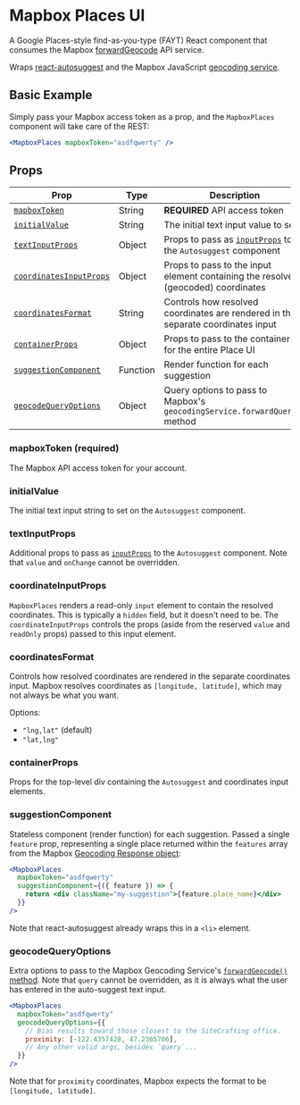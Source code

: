 # Mapbox Places UI

A Google Places-style find-as-you-type (FAYT) React component that consumes the Mapbox [forwardGeocode](https://github.com/mapbox/mapbox-sdk-js/blob/main/docs/services.md#forwardgeocode) API service.

Wraps [react-autosuggest](http://react-autosuggest.js.org/) and the Mapbox JavaScript [geocoding service](https://github.com/mapbox/mapbox-sdk-js/blob/main/docs/services.md#geocoding).

## Basic Example

Simply pass your Mapbox access token as a prop, and the `MapboxPlaces` component will take care of the REST:

```jsx
<MapboxPlaces mapboxToken="asdfqwerty" />
```

## Props

| Prop                                           | Type     | Description                                                  |
| ---------------------------------------------- | -------- | ------------------------------------------------------------ |
| [`mapboxToken`](#mapboxtoken-required)         | String   | **REQUIRED** API access token                                |
| [`initialValue`](#initialvalue)                | String   | The initial text input value to set                          |
| [`textInputProps`](#textinputprops)              | Object   | Props to pass as [`inputProps`](https://github.com/moroshko/react-autosuggest#input-props-prop) to the `Autosuggest` component |
| [`coordinatesInputProps`](#coordinateinputprops) | Object   | Props to pass to the input element containing the resolved (geocoded) coordinates |
| [`coordinatesFormat`](#coordinatesformat)        | String   | Controls how resolved coordinates are rendered in the separate coordinates input |
| [`containerProps`](#containerprops)              | Object   | Props to pass to the container div for the entire Place UI   |
| [`suggestionComponent`](#suggestioncomponent)    | Function | Render function for each suggestion                          |
| [`geocodeQueryOptions`](#geocodequeryoptions)    | Object   | Query options to pass to Mapbox's `geocodingService.forwardQuery()` method |

### mapboxToken (required)

The Mapbox API access token for your account.

### initialValue

The initial text input string to set on the `Autosuggest` component.

### textInputProps

Additional props to pass as [`inputProps`](https://github.com/moroshko/react-autosuggest#input-props-prop) to the `Autosuggest` component. Note that `value` and `onChange` cannot be overridden.

### coordinateInputProps

`MapboxPlaces` renders a read-only `input` element to contain the resolved coordinates. This is typically a `hidden` field, but it doesn't need to be. The `coordinateInputProps` controls the props (aside from the reserved `value` and `readOnly` props) passed to this input element.

### coordinatesFormat

Controls how resolved coordinates are rendered in the separate coordinates input. Mapbox resolves coordinates as `[longitude, latitude]`, which may not always be what you want.

Options:

* `"lng,lat"` (default)
* `"lat,lng"`

### containerProps

Props for the top-level div containing the `Autosuggest` and coordinates input elements.

### suggestionComponent

Stateless component (render function) for each suggestion. Passed a single `feature` prop, representing a single place returned within the `features` array from the Mapbox [Geocoding Response object](https://docs.mapbox.com/api/search/#geocoding-response-object):

```jsx
<MapboxPlaces
  mapboxToken="asdfqwerty"
  suggestionComponent={({ feature }) => {
    return <div className="my-suggestion">{feature.place_name}</div>
  }}
/>
```

Note that react-autosuggest already wraps this in a `<li>` element.

### geocodeQueryOptions

Extra options to pass to the Mapbox Geocoding Service's [`forwardGeocode()` method](https://github.com/mapbox/mapbox-sdk-js/blob/main/docs/services.md#forwardgeocode). Note that `query` cannot be overridden, as it is always what the user has entered in the auto-suggest text input.

```jsx
<MapboxPlaces
  mapboxToken="asdfqwerty"
  geocodeQueryOptions={{
  	// Bias results toward those closest to the SiteCrafting office.
    proximity: [-122.4357428, 47.2365706],
    // Any other valid args, besides `query`...
  }}
/>
```

Note that for `proximity` coordinates, Mapbox expects the format to be `[longitude, latitude]`.
